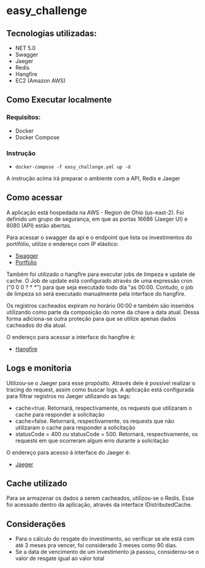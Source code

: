 # easy_challenge

## Tecnologias utilizadas: 
- NET 5.0
- Swagger
- Jaeger
- Redis
- Hangfire
- EC2 (Amazon AWS)

## Como Executar localmente
### Requisitos:
- Docker
- Docker Compose

### Instrução
- ```docker-compose -f easy_challenge.yml up -d```

A instrução acima irá preparar o ambiente com a API, Redis e Jaeger

## Como acessar
A aplicação está hospedada na AWS - Region de Ohio (us-east-2). Foi definido um grupo de segurança, em que as portas 16686 (Jaeger UI) e 8080 (API) estão abertas.

Para acessar o swagger da api e o endpoint que lista os investimentos do portifólio, utilize o endereço com IP elástico: 
- [Swagger](http://3.140.162.51:8080/docs)
- [Portfolio](http://3.140.162.51:8080/v1/portfolio)

Também foi utilizado o hangfire para executar jobs de limpeza e update de cache. O Job de update está configurado através de uma expressão cron ("0 0 0 ? * *") para que seja executado todo dia "as 00:00. Contudo, o job de limpeza só será executado manualmente pela interface do hangfire.

Os registros cacheados expiram no horário 00:00 e também são inseridos utilizando como parte da composição do nome da chave a data atual. Dessa forma adiciona-se outra proteção para que se utilize apenas dados cacheados do dia atual.

O endereço para acessar a interface do hangfire é:
- [Hangfire](http://3.140.162.51:8080/hangfire)

## Logs e monitoria
Utilizou-se o Jaeger para esse propósito. Através dele é possível realizar o tracing do request, assim como buscar logs. A aplicação está configurada para filtrar registros no Jaeger utilizando as tags:
- cache=true. Retornará, respectivamente, os requests que utilizaram o cache para responder a solicitação
- cache=false. Retornará, respectivamente, os requests que não utilizaram o cache para responder a solicitação
- statusCode = 400 ou statusCode = 500. Retornará, respectivamente, os requests em que ocorreram algum erro durante a solicitação

O endereço para acesso à interface do Jaeger é:
- [Jaeger](http://3.140.162.51:16686/search)

## Cache utilizado
Para se armazenar os dados a serem cacheados, utilizou-se o Redis. Esse foi acessado dentro da aplicação, através da interface IDistributedCache.

## Considerações
- Para o cálculo do resgate do investimento, ao verificar se ele está com até 3 meses pra vencer, foi considerado 3 meses como 90 dias.
- Se a data de vencimento de um investimento já passou, considerou-se o valor de resgate igual ao valor total
